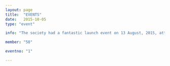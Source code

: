 ```yaml
---
layout: page
title:  "EVENTS"
date:   2015-10-05
type: "event"

info: "The society had a fantastic launch event on 13 August, 2015, attended by more than 70 academics, other staff members and PhD students from the faculty of Business and Economics (FBE). We thank you all for your support and encouragement that provides us with propose and enthusiasm to work towards enhancing the experiences of all the PhD students at the Business and Economics faculty."

member: "50"

eventno: "1"

---
```



